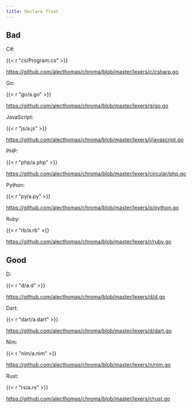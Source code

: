 ```yaml
---
title: Declare float
---
```


## Bad

C#:

{{< r "cs/Program.cs" >}}

<https://github.com/alecthomas/chroma/blob/master/lexers/c/csharp.go>

Go:

{{< r "go/a.go" >}}

<https://github.com/alecthomas/chroma/blob/master/lexers/g/go.go>

JavaScript:

{{< r "js/a.js" >}}

<https://github.com/alecthomas/chroma/blob/master/lexers/j/javascript.go>

PHP:

{{< r "php/a.php" >}}

<https://github.com/alecthomas/chroma/blob/master/lexers/circular/php.go>

Python:

{{< r "py/a.py" >}}

<https://github.com/alecthomas/chroma/blob/master/lexers/p/python.go>

Ruby:

{{< r "rb/a.rb" >}}

<https://github.com/alecthomas/chroma/blob/master/lexers/r/ruby.go>

## Good

D:

{{< r "d/a.d" >}}

<https://github.com/alecthomas/chroma/blob/master/lexers/d/d.go>

Dart:

{{< r "dart/a.dart" >}}

<https://github.com/alecthomas/chroma/blob/master/lexers/d/dart.go>

Nim:

{{< r "nim/a.nim" >}}

<https://github.com/alecthomas/chroma/blob/master/lexers/n/nim.go>

Rust:

{{< r "rs/a.rs" >}}

<https://github.com/alecthomas/chroma/blob/master/lexers/r/rust.go>
